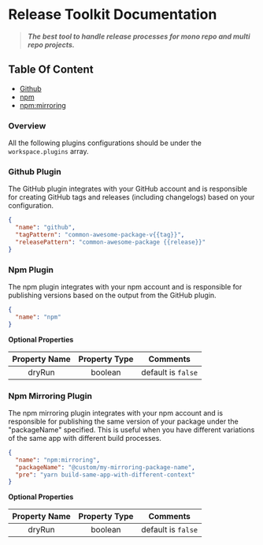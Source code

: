 
# Release Toolkit Documentation
> ***The best tool to handle release processes for mono repo and multi repo projects.***

## Table Of Content
- [Github](#github-plugin)
- [npm](#npm-plugin)
- [npm:mirroring](#npm-mirroring-plugin)

### Overview
All the following plugins configurations should be under the `workspace.plugins` array.

### Github Plugin
The GitHub plugin integrates with your GitHub account and is responsible for creating GitHub tags and releases (including changelogs) based on your configuration.

```json
{
  "name": "github",
  "tagPattern": "common-awesome-package-v{{tag}}",
  "releasePattern": "common-awesome-package {{release}}"
}
```



### Npm Plugin
The npm plugin integrates with your npm account and is responsible for publishing versions based on the output from the GitHub plugin.

```json
{
  "name": "npm"
}
```
**Optional Properties**

| Property Name | Property Type    |       Comments       |
| :---:   | :---: |:--------------------:|
| dryRun | boolean   |  default is `false`  |


### Npm Mirroring Plugin
The npm mirroring plugin integrates with your npm account and is responsible for publishing the same version of your package under the "packageName" specified.
This is useful when you have different variations of the same app with different build processes.

```json
{
  "name": "npm:mirroring",
  "packageName": "@custom/my-mirroring-package-name",
  "pre": "yarn build-same-app-with-different-context"
}
```
**Optional Properties**

| Property Name | Property Type    |       Comments       |
| :---:   | :---: |:--------------------:|
| dryRun | boolean   |  default is `false`  |